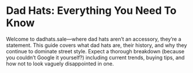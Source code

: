 # Dad Hats: Everything You Need To Know

Welcome to dadhats.sale—where dad hats aren’t an accessory, they’re a statement. This guide covers what dad hats are, their history, and why they continue to dominate street style. Expect a thorough breakdown (because you couldn’t Google it yourself?) including current trends, buying tips, and how not to look vaguely disappointed in one.